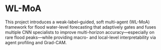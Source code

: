 # WL-MoA
This project introduces a weak-label–guided, soft multi-agent (WL-MoA) framework for flood water-level forecasting that adaptively gates and fuses multiple CNN specialists to improve multi-horizon accuracy—especially on rare flood peaks—while providing macro- and local-level interpretability via agent profiling and Grad-CAM.
